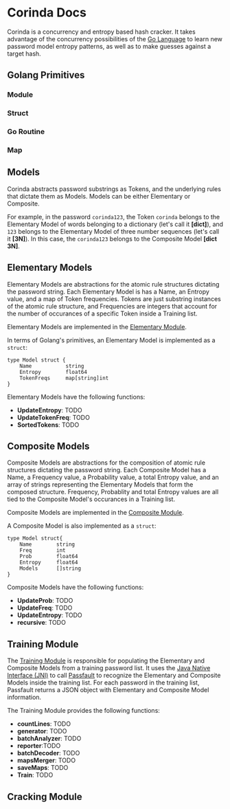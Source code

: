 # Corinda Docs

Corinda is a concurrency and entropy based hash cracker. It takes advantage of the concurrency possibilities of the [Go Language](https://golang.org/) to learn new password model entropy patterns, as well as to make guesses against a target hash.

## Golang Primitives

### Module
### Struct
### Go Routine
### Map

## Models

Corinda abstracts password substrings as Tokens, and the underlying rules that dictate them as Models. Models can be either Elementary or Composite.

For example, in the password `corinda123`, the Token `corinda` belongs to the Elementary Model of words belonging to a dictionary (let's call it **[dict]**), and `123` belongs to the Elementary Model of three number sequences (let's call it **[3N]**). In this case, the `corinda123` belongs to the Composite Model **[dict 3N]**.

## Elementary Models

Elementary Models are abstractions for the atomic rule structures dictating the password string. Each Elementary Model is has a Name, an Entropy value, and a map of Token frequencies. Tokens are just substring instances of the atomic rule structure, and Frequencies are integers that account for the number of occurances of a specific Token inside a Training list.

Elementary Models are implemented in the [Elementary Module](https://github.com/bernardoaraujor/corinda/blob/master/elementary/elementary.go).

In terms of Golang's primitives, an Elementary Model is implemented as a `struct`:

```
type Model struct {
	Name           string
	Entropy        float64
	TokenFreqs     map[string]int
}
```

Elementary Models have the following functions:

 - **UpdateEntropy**: TODO
 - **UpdateTokenFreq**: TODO
 - **SortedTokens**: TODO

## Composite Models

Composite Models are abstractions for the composition of atomic rule structures dictating the password string. Each Composite Model has a Name, a Frequency value, a Probability value, a total Entropy value, and an array of strings representing the Elementary Models that form the composed structure. Frequency, Probablity and total Entropy values are all tied to the Composite Model's occurances in a Training list.

Composite Models are implemented in the [Composite Module](https://github.com/bernardoaraujor/corinda/blob/master/composite/composite.go).

A Composite Model is also implemented as a `struct`:

```
type Model struct{
	Name        string
	Freq        int
	Prob 	    float64
	Entropy     float64
	Models      []string
}
```

Composite Models have the following functions:

 - **UpdateProb**: TODO
 - **UpdateFreq**: TODO
 - **UpdateEntropy**: TODO
 - **recursive**: TODO

## Training Module

The [Training Module](https://github.com/bernardoaraujor/corinda/blob/master/train/train.go) is responsible for populating the Elementary and Composite Models from a training password list. It uses the [Java Native Interface (JNI)](https://en.wikipedia.org/wiki/Java_Native_Interface) to call [Passfault](https://github.com/OWASP/passfault) to recognize the Elementary and Composite Models inside the training list. For each password in the training list, Passfault returns a JSON object with Elementary and Composite Model information.

The Training Module provides the following functions:

 - **countLines**: TODO
 - **generator**: TODO
 - **batchAnalyzer**: TODO
 - **reporter**:TODO
 - **batchDecoder**: TODO
 - **mapsMerger**: TODO
 - **saveMaps**: TODO
 - **Train**: TODO

## Cracking Module
